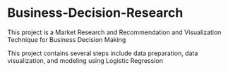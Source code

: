 # Business-Decision-Research

This project is a Market Research and Recommendation and Visualization Technique for Business Decision Making

This project contains several steps include data preparation, data visualization, and modeling using Logistic Regression
